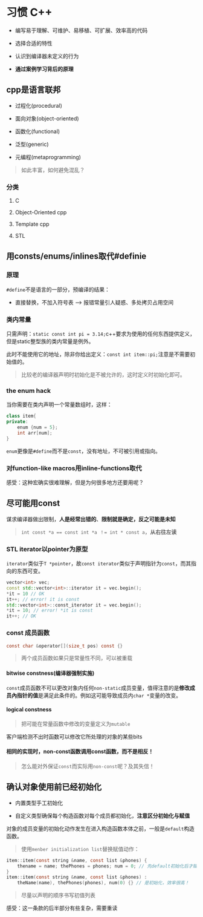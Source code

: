 # 习惯 C++

- 编写易于理解、可维护、易移植、可扩展、效率高的代码

- 选择合适的特性

- 认识到编译器未定义的行为

- **通过案例学习背后的原理**

## cpp是语言联邦

- 过程化(procedural)

- 面向对象(object-oriented)

- 函数化(functional)

- 泛型(generic)

- 元编程(metaprogramming)

> 如此丰富，如何避免混乱？

### 分类

1. C

2. Object-Oriented cpp

3. Template cpp

4. STL

## 用consts/enums/inlines取代#definie

### 原理

`#define`不是语言的一部分，预编译的结果：

- 直接替换，不加入符号表 --> 报错常量引人疑惑、多处拷贝占用空间

### 类内常量

只需声明：`static const int pi = 3.14;`c++要求为使用的任何东西提供定义，但是static整型族的类内常量是例外。

此时不能使用它的地址，除非你给出定义：`const int item::pi;`注意是不需要初始值的。

> 比较老的编译器声明时初始化是不被允许的，这时定义时初始化即可。

### the enum hack

当你需要在类内声明一个常量数组时，这样：

```cpp
class item{
private: 
    enum {num = 5};
    int arr[num];
}
```

`enum`更像是`#define`而不是`const`，没有地址，不可被引用或指向。

### 对function-like macros用inline-functions取代

感受：这种宏确实很难理解，但是为何很多地方还要用呢？

## 尽可能用const

谋求编译器做出限制，**人是经常出错的**、**限制就是确定，反之可能是未知**

> `int const *a == const int *a ！= int * const a`，**从右往左读**

### STL iterator以pointer为原型

`iterator`类似于`T *pointer`，故`const iterator`类似于声明指针为`const`，而其指向的东西可变。

```cpp
vector<int> vec;
const std::vector<int>::iterator it = vec.begin();
*it = 10 // OK
it++; // error! it is const
std::vector<int>::const_iterator it = vec.begin();
*it = 10; // error! *it is const
it++; // OK
```

### const 成员函数

```c
const char &operator[](size_t pos) const {}
```

> 两个成员函数如果只是常量性不同，可以被重载

#### bitwise constness(编译器强制实施)

`const`成员函数不可以更改对象内任何`non-static`成员变量，值得注意的是**修改成员內指针的值**是满足此条件的。例如这可能导致成员内`char *`变量的改变。

#### logical constness

> 把可能在常量函数中修改的变量定义为`mutable`

客户端检测不出时函数可以修改它所处理的对象的某些bits

#### 相同的实现时，non-const函数调用const函数，而不是相反！

> 怎么能对外保证`const`而实际用`non-const`呢？及其失信！

## 确认对象使用前已经初始化

- 内置类型手工初始化

- 自定义类型确保每个构造函数对每个成员都初始化，**注意区分初始化与赋值**

对象的成员变量的初始化动作发生在进入构造函数本体之前，一般是`default`构造函数。

> 使用`menber initialization list`替换赋值动作：

```c
item::item(const string &name, const list &phones) {
    thename = name; thePhones = phones; num = 0; // 先default初始化后才赋值！
}
item::item(const string &name, const list &phones) :
    theName(name), thePhones(phones), num(0) {} // 是初始化，效率很高！
```

> 尽量以声明的顺序书写初值列表

感受：这一条款的后半部分有些复杂，需要重读
